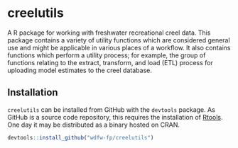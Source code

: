 # creelutils

A R package for working with freshwater recreational creel data. This package contains a variety of utility functions which are considered general use and might be applicable in various places of a workflow. It also contains functions which perform a utility process; for example, the group of functions relating to the extract, transform, and load (ETL) process for uploading model estimates to the creel database.

## Installation

`creelutils` can be installed from GitHub with the `devtools` package. As GitHub is a source code repository, this requires the installation of [Rtools](https://cran.r-project.org/bin/windows/Rtools/). One day it may be distributed as a binary hosted on CRAN.

``` r
devtools::install_github("wdfw-fp/creelutils")
```
